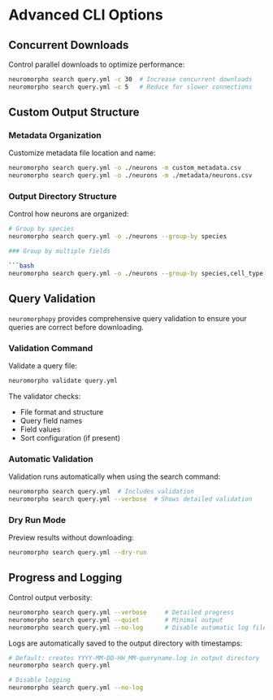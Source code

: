 # Advanced CLI Options

## Concurrent Downloads

Control parallel downloads to optimize performance:

```bash
neuromorpho search query.yml -c 30  # Increase concurrent downloads
neuromorpho search query.yml -c 5   # Reduce for slower connections
```

## Custom Output Structure

### Metadata Organization

Customize metadata file location and name:

```bash
neuromorpho search query.yml -o ./neurons -m custom_metadata.csv
neuromorpho search query.yml -o ./neurons -m ./metadata/neurons.csv
```

### Output Directory Structure

Control how neurons are organized:

```bash
# Group by species
neuromorpho search query.yml -o ./neurons --group-by species

### Group by multiple fields

```bash
neuromorpho search query.yml -o ./neurons --group-by species,cell_type
```

## Query Validation

`neuromorphopy` provides comprehensive query validation to ensure your queries are correct before downloading.

### Validation Command

Validate a query file:

```bash
neuromorpho validate query.yml
```

The validator checks:

- File format and structure
- Query field names
- Field values
- Sort configuration (if present)

### Automatic Validation

Validation runs automatically when using the search command:

```bash
neuromorpho search query.yml  # Includes validation
neuromorpho search query.yml --verbose  # Shows detailed validation
```

### Dry Run Mode

Preview results without downloading:

```bash
neuromorpho search query.yml --dry-run
```

## Progress and Logging

Control output verbosity:

```bash
neuromorpho search query.yml --verbose     # Detailed progress
neuromorpho search query.yml --quiet       # Minimal output
neuromorpho search query.yml --no-log      # Disable automatic log file creation
```

Logs are automatically saved to the output directory with timestamps:

```bash
# Default: creates YYYY-MM-DD-HH_MM-queryname.log in output directory
neuromorpho search query.yml

# Disable logging
neuromorpho search query.yml --no-log
```

